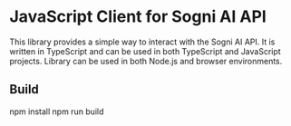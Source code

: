 # JavaScript Client for Sogni AI API
This library provides a simple way to interact with the Sogni AI API. It is written in TypeScript and can be used 
in both TypeScript and JavaScript projects. Library can be used in both Node.js and browser environments.

## Build

npm install
npm run build
